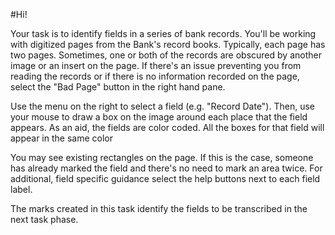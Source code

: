 #Hi!

Your task is to identify fields in a series of bank records. You'll be working with digitized pages from the Bank's record books. Typically, each page has two pages. Sometimes, one or both of the records are obscured by another image or an insert on the page. If there's an issue preventing you from reading the records or if there is no information recorded on the page, select the "Bad Page" button in the right hand pane.

Use the menu on the right to select a field (e.g. "Record Date"). Then, use your mouse to draw a box on the image around each place that the field appears. As an aid, the fields are color coded. All the boxes for that field will appear in the same color

You may see existing rectangles on the page. If this is the case, someone has already marked the field and there's no need to mark an area twice. For additional, field specific guidance select the help buttons next to each field label.

The marks created in this task identify the fields to be transcribed in the next task phase.

<!--add screenshot of help?-->
